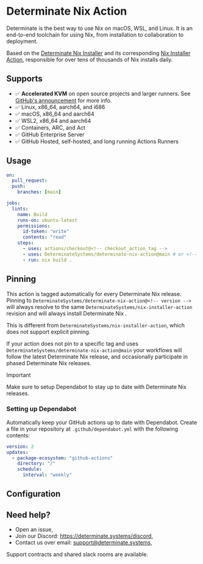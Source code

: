 # Determinate Nix Action

Determinate is the best way to use Nix on macOS, WSL, and Linux.
It is an end-to-end toolchain for using Nix, from installation to collaboration to deployment.

Based on the [Determinate Nix Installer](https://github.com/DeterminateSystems/nix-installer) and its corresponding [Nix Installer Action](https://github.com/DeterminateSystems/nix-installer-action), responsible for over tens of thousands of Nix installs daily.

## Supports

- ✅ **Accelerated KVM** on open source projects and larger runners. See [GitHub's announcement](https://github.blog/changelog/2023-02-23-hardware-accelerated-android-virtualization-on-actions-windows-and-linux-larger-hosted-runners/) for more info.
- ✅ Linux, x86_64, aarch64, and i686
- ✅ macOS, x86_64 and aarch64
- ✅ WSL2, x86_64 and aarch64
- ✅ Containers, ARC, and Act
- ✅ GitHub Enterprise Server
- ✅ GitHub Hosted, self-hosted, and long running Actions Runners

## Usage

```yaml
on:
  pull_request:
  push:
    branches: [main]

jobs:
  lints:
    name: Build
    runs-on: ubuntu-latest
    permissions:
      id-token: "write"
      contents: "read"
    steps:
      - uses: actions/checkout@<!-- checkout_action_tag -->
      - uses: DeterminateSystems/determinate-nix-action@main # or <!-- version --> to pin to a release
      - run: nix build .
```

## Pinning

This action is tagged automatically for every Determinate Nix release.
Pinning to `DeterminateSystems/determinate-nix-action@<!-- version -->` will always resolve to the same `DeterminateSystems/nix-installer-action` revision and will always install Determinate Nix <!-- version -->.

This is different from `DeterminateSystems/nix-installer-action`, which does not support explicit pinning.

If your action does not pin to a specific tag and uses `DeterminateSystems/determinate-nix-action@main` your workflows will follow the latest Determinate Nix release, and occasionally participate in phased Determinate Nix releases.

> [!IMPORTANT]  
> Make sure to setup Dependabot to stay up to date with Determinate Nix releases.

### Setting up Dependabot

Automatically keep your GitHub actions up to date with Dependabot.
Create a file in your repository at `.github/dependabot.yml` with the following contents:

```yaml
version: 2
updates:
  - package-ecosystem: "github-actions"
    directory: "/"
    schedule:
      interval: "weekly"
```

## Configuration

<!-- table -->

## Need help?

- Open an issue,
- Join our Discord: https://determinate.systems/discord,
- Contact us over email: [support@determinate.systems](mailto:support@determinate.systems),

Support contracts and shared slack rooms are available.
